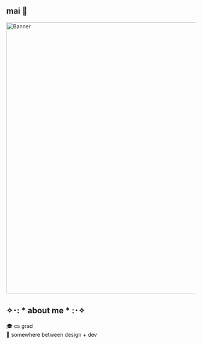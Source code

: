 ## mai 🌱
<img width="721" alt="Banner" src="https://i.ibb.co/XZ4fmpKX/tumblr-4efba8795b347755dfefc7f8d8edb46b-71477d40-2048.png" />

## ✧･: * about me * :･✧
🎓 cs grad  
🌷 somewhere between design + dev 
